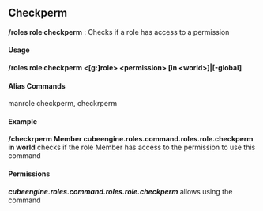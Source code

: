 ## Checkperm ##
**/roles role checkperm** : Checks if a role has access to a permission

#### Usage ####
**/roles role checkperm &lt;[g:]role&gt; &lt;permission&gt; [in &lt;world&gt;]|[-global]**

#### Alias Commands ####
manrole checkperm, checkrperm

#### Example ####
**/checkrperm Member cubeengine.roles.command.roles.role.checkperm in world** checks if the role Member has access to the permission to use this command

#### Permissions ####
***cubeengine.roles.command.roles.role.checkperm*** allows using the command
